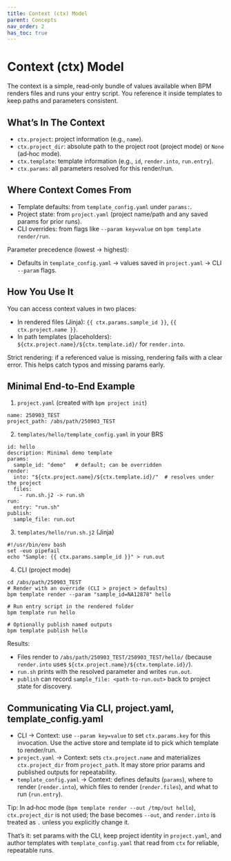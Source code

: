 ```yaml
---
title: Context (ctx) Model
parent: Concepts
nav_order: 2
has_toc: true
---
```


# Context (ctx) Model

The context is a simple, read‑only bundle of values available when BPM renders files and runs your entry script. You reference it inside templates to keep paths and parameters consistent.

## What’s In The Context
- `ctx.project`: project information (e.g., `name`).
- `ctx.project_dir`: absolute path to the project root (project mode) or `None` (ad‑hoc mode).
- `ctx.template`: template information (e.g., `id`, `render.into`, `run.entry`).
- `ctx.params`: all parameters resolved for this render/run.

## Where Context Comes From
- Template defaults: from `template_config.yaml` under `params:`.
- Project state: from `project.yaml` (project name/path and any saved params for prior runs).
- CLI overrides: from flags like `--param key=value` on `bpm template render/run`.

Parameter precedence (lowest → highest):
- Defaults in `template_config.yaml` → values saved in `project.yaml` → CLI `--param` flags.

## How You Use It
You can access context values in two places:
- In rendered files (Jinja): `{{ ctx.params.sample_id }}`, `{{ ctx.project.name }}`.
- In path templates (placeholders): `${ctx.project.name}/${ctx.template.id}/` for `render.into`.

Strict rendering: if a referenced value is missing, rendering fails with a clear error. This helps catch typos and missing params early.

## Minimal End‑to‑End Example

1) `project.yaml` (created with `bpm project init`)
```
name: 250903_TEST
project_path: /abs/path/250903_TEST
```

2) `templates/hello/template_config.yaml` in your BRS
```
id: hello
description: Minimal demo template
params:
  sample_id: "demo"   # default; can be overridden
render:
  into: "${ctx.project.name}/${ctx.template.id}/"  # resolves under the project
  files:
    - run.sh.j2 -> run.sh
run:
  entry: "run.sh"
publish:
  sample_file: run.out
```

3) `templates/hello/run.sh.j2` (Jinja)
```
#!/usr/bin/env bash
set -euo pipefail
echo "Sample: {{ ctx.params.sample_id }}" > run.out
```

4) CLI (project mode)
```
cd /abs/path/250903_TEST
# Render with an override (CLI > project > defaults)
bpm template render --param "sample_id=NA12878" hello

# Run entry script in the rendered folder
bpm template run hello

# Optionally publish named outputs
bpm template publish hello
```

Results:
- Files render to `/abs/path/250903_TEST/250903_TEST/hello/` (because `render.into` uses `${ctx.project.name}/${ctx.template.id}/`).
- `run.sh` prints with the resolved parameter and writes `run.out`.
- `publish` can record `sample_file: <path-to-run.out>` back to project state for discovery.

## Communicating Via CLI, project.yaml, template_config.yaml
- CLI → Context: use `--param key=value` to set `ctx.params.key` for this invocation. Use the active store and template id to pick which template to render/run.
- `project.yaml` → Context: sets `ctx.project.name` and materializes `ctx.project_dir` from `project_path`. It may store prior params and published outputs for repeatability.
- `template_config.yaml` → Context: defines defaults (`params`), where to render (`render.into`), which files to render (`render.files`), and what to run (`run.entry`).

Tip: In ad‑hoc mode (`bpm template render --out /tmp/out hello`), `ctx.project_dir` is not used; the base becomes `--out`, and `render.into` is treated as `.` unless you explicitly change it.

That’s it: set params with the CLI, keep project identity in `project.yaml`, and author templates with `template_config.yaml` that read from `ctx` for reliable, repeatable runs.
